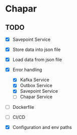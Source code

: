 # Chapar


## TODO

- [x]  Savepoint Service
  - [x]  Store data into json file
  - [x]  Load data from json file


- [x] Error handling
  - [x] Kafka Service
  - [x] Outbox Service
  - [x] Savepoint Service
  - [ ] Chapar Service

- [ ] Dockerfile
- [ ] CI/CD
- [x] Configuration and env paths